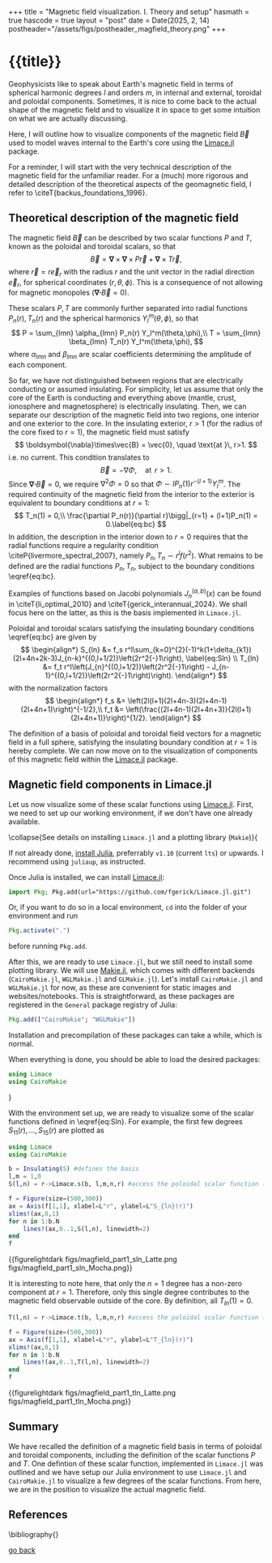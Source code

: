 +++
title = "Magnetic field visualization. I. Theory and setup"
hasmath = true
hascode = true
layout = "post"
date = Date(2025, 2, 14)
postheader="/assets/figs/postheader_magfield_theory.png"
+++

# {{title}}

Geophysicists like to speak about Earth's magnetic field in terms of spherical harmonic degrees $l$ and orders $m$, in internal and external, toroidal and poloidal components.
Sometimes, it is nice to come back to the actual shape of the magnetic field and to visualize it in space to get some intuition on what we are actually discussing.

Here, I will outline how to visualize components of the magnetic field $\vec{B}$ used to model waves internal to the Earth's core using the [Limace.jl](https://github.com/fgerick/Limace.jl) package.

For a reminder, I will start with the very technical description of the magnetic field for the unfamiliar reader. For a (much) more rigorous and detailed description of the theoretical aspects of the geomagnetic field, I refer to \citeT{backus_foundations_1996}.


## Theoretical description of the magnetic field

The magnetic field $\vec{B}$ can be described by two scalar functions $P$ and $T$, known as the poloidal and toroidal scalars, so that
$$
\vec{B} = \boldsymbol{\nabla}\times\boldsymbol{\nabla}\times P\vec{r} + \boldsymbol{\nabla}\times T\vec{r},
$$
where $\vec{r}=r\vec{e}_r$ with the radius $r$ and the unit vector in the radial direction $\vec{e}_r$, for spherical coordinates $(r,\theta,\phi)$.
This is a consequence of not allowing for magnetic monopoles ($\boldsymbol{\nabla}\boldsymbol{\cdot}\vec{B}=0$). 

These scalars $P,T$ are commonly further separated into radial functions $P_n(r), T_n(r)$ and the spherical harmonics $Y_l^m(\theta,\phi)$, so that 
$$
P = \sum_{lmn} \alpha_{lmn} P_n(r) Y_l^m(\theta,\phi),\\
T = \sum_{lmn} \beta_{lmn} T_n(r) Y_l^m(\theta,\phi),
$$
where $\alpha_{lmn}$ and $\beta_{lmn}$ are scalar coefficients determining the amplitude of each component.

So far, we have not distinguished between regions that are electrically conducting or assumed insulating. 
For simplicity, let us assume that only the core of the Earth is conducting and everything above (mantle, crust, ionosphere and magnetosphere) is electrically insulating.
Then, we can separate our description of the magnetic field into two regions, one interior and one exterior to the core.
In the insulating exterior, $r>1$ (for the radius of the core fixed to $r=1$), the magnetic field must satisfy
$$
\boldsymbol{\nabla}\times\vec{B} = \vec{0}, \quad \text{at }\, r>1.
$$
i.e. no current. This condition translates to 
$$
\vec{B} = -\nabla \Phi, \quad \text{at }\, r>1.
$$
Since $\boldsymbol{\nabla}\boldsymbol{\cdot}\vec{B}=0$, we require $\nabla^2 \Phi = 0$ so that $\Phi \sim l P_n(1)r^{-(l+1)}Y_l^m$.
The required continuity of the magnetic field from the interior to the exterior is equivalent to boundary conditions at $r=1$:
$$
T_n(1) = 0,\\
\frac{\partial P_n(r)}{\partial r}\bigg|_{r=1} + (l+1)P_n(1) = 0.\label{eq:bc}
$$
In addition, the description in the interior down to $r=0$ requires that the radial functions require a regularity condition \citeP{livermore_spectral_2007}, namely $P_n,T_n \sim r^l f(r^2)$.
What remains to be defined are the radial functions $P_n,T_n$, subject to the boundary conditions \eqref{eq:bc}.

Examples of functions based on Jacobi polynomials $J_n^{(a,b)}(x)$ can be found in \citeT{li_optimal_2010} and \citeT{gerick_interannual_2024}.
We shall focus here on the latter, as this is the basis implemented in `Limace.jl`.

Poloidal and toroidal scalars satisfying the insulating boundary conditions \eqref{eq:bc} are given by
$$
\begin{align*}
S_{ln} &= f_s r^l\sum_{k=0}^{2}(-1)^k(1+\delta_{k1})(2l+4n+2k-3)J_{n-k}^{(0,l+1/2)}\left(2r^2{-}1\right), \label{eq:Sln} \\
T_{ln} &= f_t r^l\left(J_{n}^{(0,l+1/2)}\left(2r^2{-}1\right) - J_{n-1}^{(0,l+1/2)}\left(2r^2{-}1\right)\right).
\end{align*}
$$
with the normalization factors
$$
\begin{align*}
f_s &= \left(2l(l+1)(2l+4n-3)(2l+4n-1)(2l+4n+1)\right)^{-1/2},\\
f_t &= \left(\frac{(2l+4n-1)(2l+4n+3)}{2l(l+1)(2l+4n+1)}\right)^{1/2}.
\end{align*}
$$

The definition of a basis of poloidal and toroidal field vectors for a magnetic field in a full sphere, satisfying the insulating boundary condition at $r=1$ is hereby complete.
We can now move on to the visualization of components of this magnetic field within the [Limace.jl](https://github.com/fgerick/Limace.jl) package.

## Magnetic field components in Limace.jl

Let us now visualize some of these scalar functions using [Limace.jl](https://github.com/fgerick/Limace.jl). 
First, we need to set up our working environment, if we don't have one already available. 

\collapse{See details on installing `Limace.jl` and a plotting library (`Makie`)}{

If not already done, [install Julia](https://julialang.org/downloads/), preferrably `v1.10` (current `lts`) or upwards. 
I recommend using `juliaup`, as instructed.

Once Julia is installed, we can install [Limace.jl](https://github.com/fgerick/Limace.jl):
```julia
import Pkg; Pkg.add(url="https://github.com/fgerick/Limace.jl.git")
```

Or, if you want to do so in a local environment, `cd` into the folder of your environment and run

```julia
Pkg.activate(".")
```
before running ``Pkg.add``.

After this, we are ready to use `Limace.jl`, but we still need to install some plotting library.
We will use [Makie.jl](https://github.com/MakieOrg/Makie.jl), which comes with different backends (`CairoMakie.jl`, `WGLMakie.jl` and `GLMakie.jl`).
Let's install `CairoMakie.jl` and `WGLMakie.jl` for now, as these are convenient for static images and websites/notebooks. 
This is straightforward, as these packages are registered in the `General` package registry of Julia:

```julia
Pkg.add(["CairoMakie"; "WGLMakie"])
```

Installation and precompilation of these packages can take a while, which is normal.

When everything is done, you should be able to load the desired packages:
```julia
using Limace
using CairoMakie
```
}

With the environment set up, we are ready to visualize some of the scalar functions defined in \eqref{eq:Sln}. 
For example, the first few degrees $S_{11}(r),...,S_{15}(r)$ are plotted as

```julia
using Limace
using CairoMakie

b = Insulating(5) #defines the basis
l,m = 1,0
S(l,n) = r->Limace.s(b, l,m,n,r) #access the poloidal scalar function (identical for all m)

f = Figure(size=(500,300))
ax = Axis(f[1,1], xlabel=L"r", ylabel=L"S_{ln}(r)")
xlims!(ax,0,1)
for n in 1:b.N
	lines!(ax,0..1,S(l,n), linewidth=2)
end
f
```

{{figurelightdark figs/magfield_part1_sln_Latte.png figs/magfield_part1_sln_Mocha.png}}

It is interesting to note here, that only the $n=1$ degree has a non-zero component at $r=1$. Therefore, only this single degree contributes to the magnetic field observable outside of the core.
By definition, all $T_{ln}(1)=0$.

```julia
T(l,n) = r->Limace.t(b, l,m,n,r) #access the poloidal scalar function (identical for all m)

f = Figure(size=(500,300))
ax = Axis(f[1,1], xlabel=L"r", ylabel=L"T_{ln}(r)")
xlims!(ax,0,1)
for n in 1:b.N
	lines!(ax,0..1,T(l,n), linewidth=2)
end
f
```

{{figurelightdark figs/magfield_part1_tln_Latte.png figs/magfield_part1_tln_Mocha.png}}


## Summary
We have recalled the definition of a magnetic field basis in terms of poloidal and toroidal components, including the definition of the scalar functions $P$ and $T$.
One defintion of these scalar function, implemented in `Limace.jl` was outlined and we have setup our Julia environment to use `Limace.jl` and `CairoMakie.jl` to visualize a few degrees of the scalar functions. 
From here, we are in the position to visualize the actual magnetic field.

<!-- [Go to Part II of the series.](/posts/2025-02-14-magnetic-fields-part2) -->


## References
\bibliography{}
<!-- {{bibliography}} -->


[go back](..)